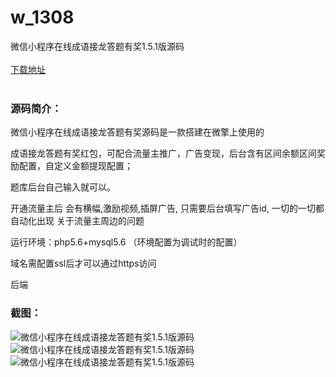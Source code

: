 # w_1308
微信小程序在线成语接龙答题有奖1.5.1版源码
<br/></br>
[下载地址](https://www.uuid2.com/1308.html "下载地址")
<br/></br>
<h3>源码简介：</h3>
<p>微信小程序在线成语接龙答题有奖源码是一款搭建在微擎上使用的<p>
<p>成语接龙答题有奖红包，可配合流量主推广，广告变现，后台含有区间余额区间奖励配置，自定义金额提现配置；<p>
<p>题库后台自己输入就可以。<p>
<p>开通流量主后 会有横幅,激励视频,插屏广告, 只需要后台填写广告id, 一切的一切都自动化出现 关于流量主周边的问题<p>
<p>运行环境：php5.6+mysql5.6 （环境配置为调试时的配置）<p>
<p>域名需配置ssl后才可以通过https访问<p>
<p>后端<p>
<h3>截图：</h3>
<img src="https://www.uuid2.com/wp-content/uploads/img/202107/f04e052729.png" alt="微信小程序在线成语接龙答题有奖1.5.1版源码"><img src="https://www.uuid2.com/wp-content/uploads/img/202107/a82269b708.png" alt="微信小程序在线成语接龙答题有奖1.5.1版源码"><img src="https://www.uuid2.com/wp-content/uploads/img/202107/8ed1e5d546.png" alt="微信小程序在线成语接龙答题有奖1.5.1版源码">
